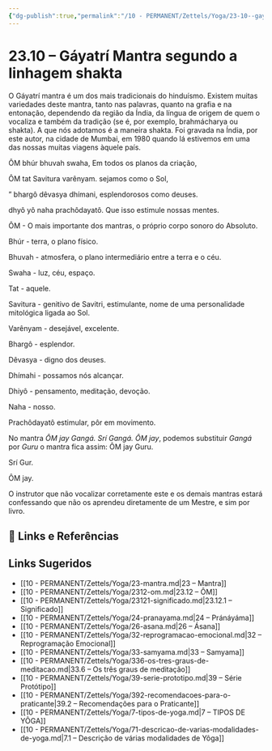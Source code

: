 ```yaml
---
{"dg-publish":true,"permalink":"/10 - PERMANENT/Zettels/Yoga/23-10--gayatri-mantra-segundo-a-linhagem-shakta/","title":"23.10 – Gáyatrí Mantra segundo a linhagem shakta","tags":["source/trato-yoga","type/concept"],"noteIcon":""}
---
```



# 23.10 – Gáyatrí Mantra segundo a linhagem shakta

O Gáyatrí mantra é um dos mais tradicionais do hinduísmo. Existem muitas variedades deste mantra, tanto nas palavras, quanto na grafia e na entonação, dependendo da região da Índia, da língua de origem de quem o vocaliza e também da tradição (se é, por exemplo, brahmácharya ou shakta). A que nós adotamos é a maneira shakta. Foi gravada na Índia, por este autor, na cidade de Mumbai, em 1980 quando lá estivemos em uma das nossas muitas viagens àquele país.

ÔM bhúr bhuvah swaha, Em todos os planos da criação, 

ÔM tat Savitura varênyam. sejamos como o Sol, 

” bhargô dêvasya dhímani, esplendorosos como deuses. 

dhyô yô naha prachôdayatô. Que isso estimule nossas mentes. 

ÔM - O mais importante dos mantras, o próprio corpo sonoro do Absoluto. 

Bhúr - terra, o plano físico. 

Bhuvah - atmosfera, o plano intermediário entre a terra e o céu. 

Swaha - luz, céu, espaço. 

Tat - aquele. 

Savitura - genitivo de Savitri, estimulante, nome de uma personalidade mitológica ligada ao Sol. 

Varênyam - desejável, excelente. 

Bhargô - esplendor. 

Dêvasya - digno dos deuses. 

Dhímahi - possamos nós alcançar. 

Dhiyô - pensamento, meditação, devoção. 

Naha - nosso. 

Prachôdayatô estimular, pôr em movimento.

No mantra *ÔM jay Gangá. Srí Gangá. ÔM jay*, podemos substituir *Gangá* por *Guru* o mantra fica assim:
ÔM jay Guru. 

Srí Gur. 

ÔM jay. 

O instrutor que não vocalizar corretamente este e os demais mantras estará confessando que não os aprendeu diretamente de um Mestre, e sim por livro.

## 🔗 Links e Referências

## Links Sugeridos

- [[10 - PERMANENT/Zettels/Yoga/23-mantra.md\|23 – Mantra]]
- [[10 - PERMANENT/Zettels/Yoga/2312-om.md\|23.12 – ÔM]]
- [[10 - PERMANENT/Zettels/Yoga/23121-significado.md\|23.12.1 – Significado]]
- [[10 - PERMANENT/Zettels/Yoga/24-pranayama.md\|24 – Pránáyáma]]
- [[10 - PERMANENT/Zettels/Yoga/26-asana.md\|26 – Ásana]]
- [[10 - PERMANENT/Zettels/Yoga/32-reprogramacao-emocional.md\|32 – Reprogramação Emocional]]
- [[10 - PERMANENT/Zettels/Yoga/33-samyama.md\|33 – Samyama]]
- [[10 - PERMANENT/Zettels/Yoga/336-os-tres-graus-de-meditacao.md\|33.6 – Os três graus de meditação]]
- [[10 - PERMANENT/Zettels/Yoga/39-serie-prototipo.md\|39 – Série Protótipo]]
- [[10 - PERMANENT/Zettels/Yoga/392-recomendacoes-para-o-praticante\|39.2 – Recomendações para o Praticante]]
- [[10 - PERMANENT/Zettels/Yoga/7-tipos-de-yoga.md\|7 – TIPOS DE YÔGA]]
- [[10 - PERMANENT/Zettels/Yoga/71-descricao-de-varias-modalidades-de-yoga.md\|7.1 – Descrição de várias modalidades de Yôga]]